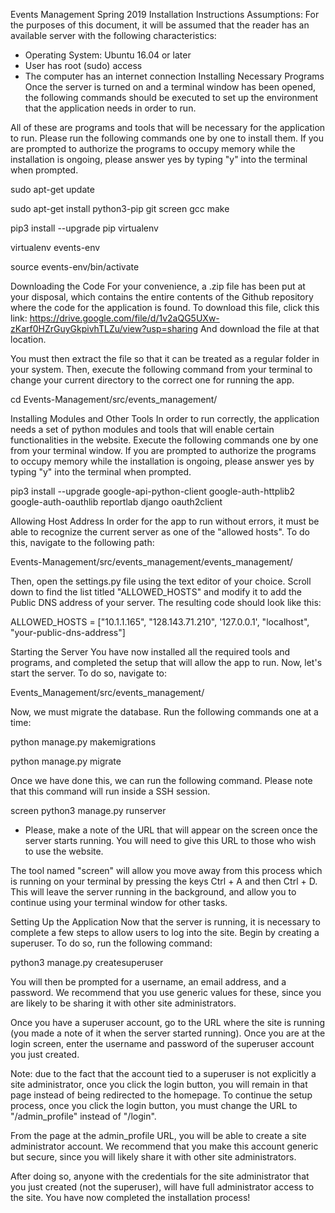 ﻿Events Management                                                                            Spring 2019
Installation Instructions
Assumptions:
For the purposes of this document, it will be assumed that the reader has an available server with the following characteristics:
* Operating System: Ubuntu 16.04 or later
* User has root (sudo) access
* The computer has an internet connection
Installing Necessary Programs
Once the server is turned on and a terminal window has been opened, the following commands should be executed to set up the environment that the application needs in order to run. 


All of these are programs and tools that will be necessary for the application to run. Please run the following commands one by one to install them. 
If you are prompted to authorize the programs to occupy memory while the installation is ongoing, please answer yes by typing "y" into the terminal when prompted.


sudo apt-get update

sudo apt-get install python3-pip git screen gcc make

pip3 install --upgrade pip virtualenv

virtualenv events-env

source events-env/bin/activate
	

Downloading the Code
For your convenience, a .zip file has been put at your disposal, which contains the entire contents of the Github repository where the code for the application is found. To download this file, click this link:
https://drive.google.com/file/d/1v2aQG5UXw-zKarf0HZrGuyGkpivhTLZu/view?usp=sharing 
And download the file at that location.


You must then extract the file so that it can be treated as a regular folder in your system. Then, execute the following command from your terminal to change your current directory to the correct one for running the app.


cd Events-Management/src/events_management/
	

Installing Modules and Other Tools
In order to run correctly, the application needs a set of python modules and tools that will enable certain functionalities in the website. Execute the following commands one by one from your terminal window.
If you are prompted to authorize the programs to occupy memory while the installation is ongoing, please answer yes by typing "y" into the terminal when prompted.


pip3 install --upgrade google-api-python-client google-auth-httplib2 google-auth-oauthlib reportlab django oauth2client
	

Allowing Host Address
In order for the app to run without errors, it must be able to recognize the current server as one of the "allowed hosts". To do this, navigate to the following path:


Events-Management/src/events_management/events_management/
	

Then, open the settings.py file using the text editor of your choice. Scroll down to find the list titled "ALLOWED_HOSTS"  and modify it to add the Public DNS address of your server. The resulting code should look like this:


ALLOWED_HOSTS = ["10.1.1.165", 
               "128.143.71.210", 
               '127.0.0.1',
               "localhost",
               "your-public-dns-address"]
	

Starting the Server
You have now installed all the required tools and programs, and completed the setup that will allow the app to run. Now, let's start the server. To do so, navigate to:

Events_Management/src/events_management/
	

Now, we must migrate the database. Run the following commands one at a time:


python manage.py makemigrations

python manage.py migrate
	

Once we have done this, we can run the following command. Please note that this command will run inside a SSH session.


screen python3 manage.py runserver
	

* Please, make a note of the URL that will appear on the screen once the server starts running. You will need to give this URL to those who wish to use the website. 


The tool named "screen" will allow you move away from this process which is running on your terminal by pressing the keys Ctrl + A and then Ctrl + D. This will leave the server running in the background, and allow you to continue using your terminal window for other tasks.


Setting Up the Application
Now that the server is running, it is necessary to complete a few steps to allow users to log into the site. Begin by creating a superuser. To do so, run the following command:


python3 manage.py createsuperuser
	

You will then be prompted for a username, an email address, and a password. We recommend that you use generic values for these, since you are likely to be sharing it with other site administrators. 


Once you have a superuser account, go to the URL where the site is running (you made a note of it when the server started running). Once you are at the login screen, enter the username and password of the superuser account you just created.


Note: due to the fact that the account tied to a superuser is not explicitly a site administrator, once you click the login button, you will remain in that page instead of being redirected to the homepage. To continue the setup process, once you click the login button, you must change the URL to "/admin_profile" instead of "/login".


From the page at the admin_profile URL, you will be able to create a site administrator account. We recommend that you make this account generic but secure, since you will likely share it with other site administrators.


After doing so, anyone with the credentials for the site administrator that you just created (not the superuser), will have full administrator access to the site. You have now completed the installation process!